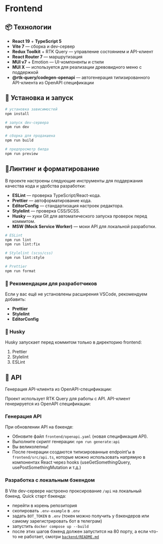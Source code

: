 # Frontend

## 📦 Технологии

- **React 19** + **TypeScript 5**
- **Vite 7** — сборка и dev-сервер
- **Redux Toolkit** + RTK Query — управление состоянием и API-клиент
- **React Router 7** — маршрутизация
- **MUI v7** + Emotion — UI-компоненты и стили
- **MUI X** — используется для реализации древовидного меню с поддержкой  
- **@rtk-query/codegen-openapi** — автогенерация типизированного API-клиента из OpenAPI спецификации

## 🚀 Установка и запуск

```bash
# установка зависимостей
npm install

# запуск dev-сервера
npm run dev

# сборка для продакшена
npm run build

# предпросмотр билда
npm run preview
```

## 🧹Линтинг и форматирование

В проекте настроены следующие инструменты для поддержания качества кода и удобства разработки:

- **ESLint** — проверка TypeScript/React-кода.
- **Prettier** — автоформатирование кода.
- **EditorConfig** — стандартизация настроек редактора.
- **Stylelint** — проверка CSS/SCSS.
- **Husky** — хуки Git для автоматического запуска проверок перед коммитом.
- **MSW (Mock Service Worker)** — моки API для локальной разработки.

```bash
# ESLint
npm run lint
npm run lint:fix

# Stylelint (scss/css)
npm run lint:style

# Prettier
npm run format
```

### 🔌 Рекомендации для разработчиков

Если у вас ещё не установлены расширения VSCode, рекомендуем добавить:

- **Prettier**
- **Stylelint**
- **EditorConfig**

### 🐶 Husky

Husky запускает перед коммитом только в директорию frontend:

1. Prettier
2. Stylelint
3. ESLint

## 🔗 API

Генерация API-клиента из OpenAPI-спецификации:

Проект использует RTK Query для работы с API.
API-клиент генерируется из OpenAPI спецификации:

### Генерация API

При обновлении API на бэкенде:

- Обновите файл `frontend/openapi.yaml` (новая спецификация API).
- Выполните скрипт генерации: `npm run generate:api`
- Вы великолепны!
- После генерации создаются типизированные endpoint’ы в `frontend/src/api.ts`, которые можно использовать напрямую в компонентах React через hooks (useGetSomethingQuery, usePostSomethingMutation и т.д.)

### Разработка с локальным бэкендом

В Vite dev-сервере настроено проксирование `/api` на локальный бэкенд.
Quick старт бэкенда:

- перейти в корень репозитория
- скопировать `.env-example` в `.env`
- задать `BOT_TOKEN` в `.env` (токен можно получить у бэкендеров или самому зарегистрировать бот в телеграм)
- запустить `docker compose up --build`
- после этих шагов бэкенд должен запустится на 80 порту, а если что-то не работает, смотри [`backend/README.md`](https://github.com/nadinedenisova/chatbot_i_hear_you/blob/main/backend/README.md)
